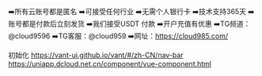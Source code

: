 

➡️所有云账号都是匿名
➡️可接受任何行业
➡️无需个人银行卡
➡️技术支持365天
➡️账号都是付款后立刻发货
➡️我们接受USDT 付款
➡️开户充值有优惠
➡️TG频道：@cloud9596
➡️TG客服：@cloud959
➡️网址：https://cloud985.com/

初始化
https://vant-ui.github.io/vant/#/zh-CN/nav-bar
https://uniapp.dcloud.net.cn/component/vue-component.html
